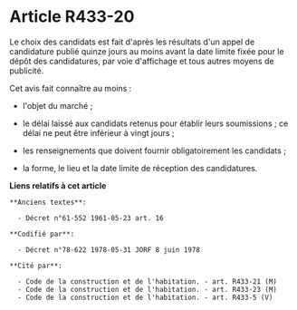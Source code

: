 # Article R433-20

Le choix des candidats est fait d'après les résultats d'un appel de candidature publié quinze jours au moins avant la date
limite fixée pour le dépôt des candidatures, par voie d'affichage et tous autres moyens de publicité.

Cet avis fait connaître au moins :

- l'objet du marché ;

- le délai laissé aux candidats retenus pour établir leurs soumissions ; ce délai ne peut être inférieur à vingt jours ;

- les renseignements que doivent fournir obligatoirement les candidats ;

- la forme, le lieu et la date limite de réception des candidatures.

**Liens relatifs à cet article**

	**Anciens textes**:

	  - Décret n°61-552 1961-05-23 art. 16

	**Codifié par**:

	  - Décret n°78-622 1978-05-31 JORF 8 juin 1978

	**Cité par**:

	  - Code de la construction et de l'habitation. - art. R433-21 (M)
	  - Code de la construction et de l'habitation. - art. R433-23 (M)
	  - Code de la construction et de l'habitation. - art. R433-5 (V)
